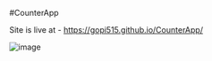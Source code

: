 #CounterApp

Site is live at - https://gopi515.github.io/CounterApp/

![image](https://github.com/user-attachments/assets/3fe58752-40f9-4ca5-a141-e8fb1f11dc53)

